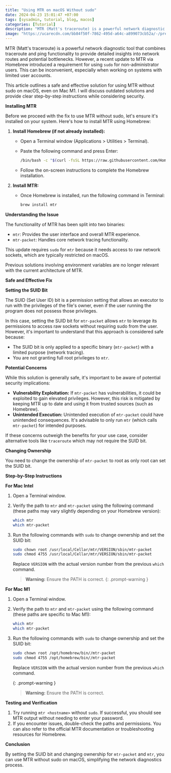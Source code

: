```yaml
---
title: "Using MTR on macOS Without sudo"
date: 2024-04-23 15:01:47 +07:00
tags: [sysadmin, tutorial, blog, macos]
categories: [Tutorial]
description: "MTR (Matt's traceroute) is a powerful network diagnostic tool that combines traceroute and ping functionality to provide detailed insights into network routes and potential bottlenecks. However, a recent update to MTR via Homebrew introduced a requirement for using `sudo` for non-administrator users. This can be inconvenient, especially when working on systems with limited user accounts."
image: "https://ucarecdn.com/bb84f50f-7862-495d-a64c-a899073cb52a/-/preview/1000x233/"
---
```


MTR (Matt's traceroute) is a powerful network diagnostic tool that combines traceroute and ping functionality to provide detailed insights into network routes and potential bottlenecks. However, a recent update to MTR via Homebrew introduced a requirement for using `sudo` for non-administrator users. This can be inconvenient, especially when working on systems with limited user accounts.

This article outlines a safe and effective solution for using MTR without sudo on macOS, even on Mac M1. I will discuss outdated solutions and provide clear step-by-step instructions while considering security.

**Installing MTR**

Before we proceed with the fix to use MTR without sudo, let's ensure it's installed on your system. Here's how to install MTR using Homebrew:

1. **Install Homebrew (if not already installed):**

   - Open a Terminal window (Applications > Utilities > Terminal).
   - Paste the following command and press Enter:

     ```bash
     /bin/bash -c "$(curl -fsSL https://raw.githubusercontent.com/Homebrew/install/HEAD/install.sh)"
     ```

   - Follow the on-screen instructions to complete the Homebrew installation.

2. **Install MTR:**

   - Once Homebrew is installed, run the following command in Terminal:

     ```bash
     brew install mtr
     ```

**Understanding the Issue**

The functionality of MTR has been split into two binaries:

- `mtr`: Provides the user interface and overall MTR experience.
- `mtr-packet`: Handles core network tracing functionality.

This update requires `sudo` for `mtr` because it needs access to raw network sockets, which are typically restricted on macOS.

Previous solutions involving environment variables are no longer relevant with the current architecture of MTR.

**Safe and Effective Fix**

**Setting the SUID Bit**

The SUID (Set User ID) bit is a permission setting that allows an executor to run with the privileges of the file's owner, even if the user running the program does not possess those privileges.

In this case, setting the SUID bit for `mtr-packet` allows `mtr` to leverage its permissions to access raw sockets without requiring sudo from the user. However, it's important to understand that this approach is considered safe because:

- The SUID bit is only applied to a specific binary (`mtr-packet`) with a limited purpose (network tracing).
- You are not granting full root privileges to `mtr`.

**Potential Concerns**

While this solution is generally safe, it's important to be aware of potential security implications:

- **Vulnerability Exploitation:** If `mtr-packet` has vulnerabilities, it could be exploited to gain elevated privileges. However, this risk is mitigated by keeping MTR up to date and using it from trusted sources (such as Homebrew).
- **Unintended Execution:** Unintended execution of `mtr-packet` could have unintended consequences. It's advisable to only run `mtr` (which calls `mtr-packet`) for intended purposes.

If these concerns outweigh the benefits for your use case, consider alternative tools like `traceroute` which may not require the SUID bit.

**Changing Ownership**

You need to change the ownership of `mtr-packet` to root as only root can set the SUID bit.

**Step-by-Step Instructions**

**For Mac Intel**

1. Open a Terminal window.
2. Verify the path to `mtr` and `mtr-packet` using the following command (these paths may vary slightly depending on your Homebrew version):

   ```bash
   which mtr
   which mtr-packet
   ```

3. Run the following commands with `sudo` to change ownership and set the SUID bit:

   ```bash
   sudo chown root /usr/local/Cellar/mtr/VERSION/sbin/mtr-packet
   sudo chmod 4755 /usr/local/Cellar/mtr/VERSION/sbin/mtr-packet
   ```

   Replace `VERSION` with the actual version number from the previous `which` command.

   > **Warning:** Ensure the PATH is correct.
   {: .prompt-warning }

**For Mac M1**

1. Open a Terminal window.
2. Verify the path to `mtr` and `mtr-packet` using the following command (these paths are specific to Mac M1):

   ```bash
   which mtr
   which mtr-packet
   ```

3. Run the following commands with `sudo` to change ownership and set the SUID bit:

   ```bash
   sudo chown root /opt/homebrew/bin//mtr-packet
   sudo chmod 4755 /opt/homebrew/bin//mtr-packet
   ```

   Replace `VERSION` with the actual version number from the previous `which` command.

   {: .prompt-warning }
   > **Warning:** Ensure the PATH is correct.

**Testing and Verification**

1. Try running `mtr <hostname>` without `sudo`. If successful, you should see MTR output without needing to enter your password.
2. If you encounter issues, double-check the paths and permissions. You can also refer to the official MTR documentation or troubleshooting resources for Homebrew.

**Conclusion**

By setting the SUID bit and changing ownership for `mtr-packet` and `mtr`, you can use MTR without sudo on macOS, simplifying the network diagnostics process.
